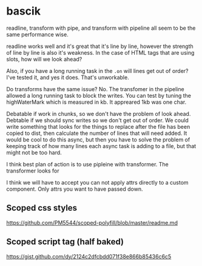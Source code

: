 # bascik

readline, transform with pipe, and transform with pipeline all seem
to be the same performance wise.

readline works well and it's great that it's line by line,
however the strength of line by line is also it's weakness.
In the case of HTML tags that are using slots, how will we look ahead?

Also, if you have a long running task in the `.on` will lines get out of order? I've tested it, and yes it does. That's unworkable.

Do transforms have the same issue?
No. The transfomer in the pipeline allowed a long running task to block the writes.
You can test by tuning the highWaterMark which is measured in kb. It appreared 1kb was one char.

Debatable if work in chunks, so we don't have the problem of look ahead.
Debtable if we should sync writes so we don't get out of order.
We could write something that looks for the things to replace after the file has been copied to dist, then calculate the number of lines that will need added.
It would be cool to do this async, but then you have to solve the problem of keeping track of how many lines each async task is adding to a file, but that might not be too hard.

I think best plan of action is to use pipleine with transformer.
The transformer looks for

I think we will have to accept you can not apply attrs directly to a custom component. Only attrs you want to have passed down.

## Scoped css styles

https://github.com/PM5544/scoped-polyfill/blob/master/readme.md

## Scoped script tag (half baked)

https://gist.github.com/dy/2124c2dfcbdd071f38e866b85436c6c5
